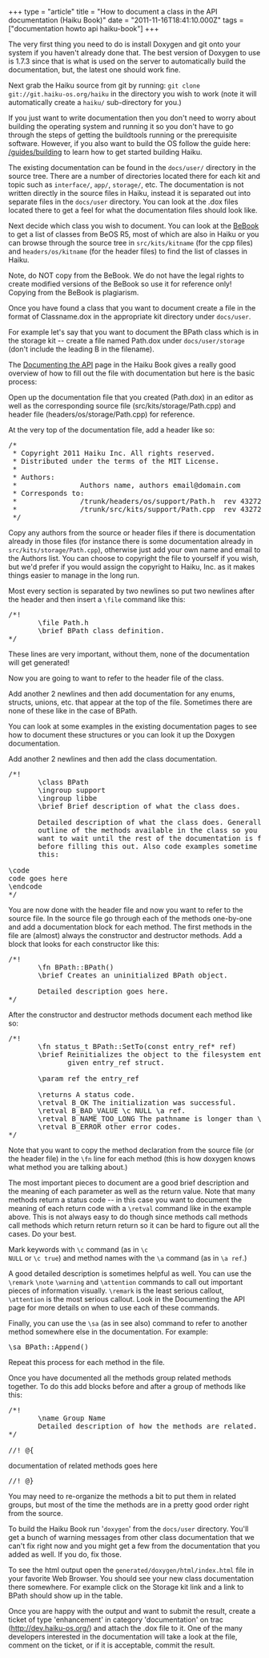 +++
type = "article"
title = "How to document a class in the API documentation (Haiku Book)"
date = "2011-11-16T18:41:10.000Z"
tags = ["documentation howto api haiku-book"]
+++

The very first thing you need to do is install Doxygen and git onto your system if you haven't already done that. The best version of Doxygen to use is 1.7.3 since that is what is used on the server to automatically build the documentation, but, the latest one should work fine.

Next grab the Haiku source from git by running: <code>git clone git://git.haiku-os.org/haiku</code> in the directory you wish to work (note it will automatically create a <code>haiku/</code> sub-directory for you.)

If you just want to write documentation then you don't need to worry about building the operating system and running it so you don't have to go through the steps of getting the buildtools running or the prerequisite software. However, if you also want to build the OS follow the guide here: <a href="/guides/building" title="Haiku Building Guide">/guides/building</a> to learn how to get started building Haiku.

The existing documentation can be found in the <code>docs/user/</code> directory in the source tree. There are a number of directories located there for each kit and topic such as <code>interface/</code>, <code>app/</code>, <code>storage/</code>, etc. The documentation is not written directly in the source files in Haiku, instead it is separated out into separate files in the <code>docs/user</code> directory. You can look at the .dox files located there to get a feel for what the documentation files should look like.

Next decide which class you wish to document. You can look at the <a href="/legacy-docs/bebook/ClassIndex.html" title="BeBook Class Reference">BeBook</a> to get a list of classes from BeOS R5, most of which are also in Haiku or you can browse through the source tree in <code>src/kits/kitname</code> (for the cpp files) and <code>headers/os/kitname</code> (for the header files) to find the list of classes in Haiku.

Note, do NOT copy from the BeBook. We do not have the legal rights to create modified versions of the BeBook so use it for reference only! Copying from the BeBook is plagiarism.

Once you have found a class that you want to document create a file in the format of Classname.dox in the appropriate kit directory under <code>docs/user</code>.

For example let's say that you want to document the BPath class which is in the storage kit -- create a file named Path.dox under <code>docs/user/storage</code> (don't include the leading B in the filename).

The <a href="http://api.haiku-os.org/apidoc.html" title="Documenting the API">Documenting the API</a> page in the Haiku Book gives a really good overview of how to fill out the file with documentation but here is the basic process:

Open up the documentation file that you created (Path.dox) in an editor as well as the corresponding source file (src/kits/storage/Path.cpp) and header file (headers/os/storage/Path.cpp) for reference.

At the very top of the documentation file, add a header like so:

<pre>/*
 * Copyright 2011 Haiku Inc. All rights reserved.
 * Distributed under the terms of the MIT License.
 *
 * Authors:
 *               Authors name, authors email@domain.com
 * Corresponds to:
 *               /trunk/headers/os/support/Path.h  rev 43272
 *               /trunk/src/kits/support/Path.cpp  rev 43272
 */</pre>

Copy any authors from the source or header files if there is documentation already in those files (for instance there is some documentation already in <code>src/kits/storage/Path.cpp</code>), otherwise just add your own name and email to the Authors list. You can choose to copyright the file to yourself if you wish, but we'd prefer if you would assign the copyright to Haiku, Inc. as it makes things easier to manage in the long run.

Most every section is separated by two newlines so put two newlines after the header and then insert a <code>\file</code> command like this:

<pre>/*!
       \file Path.h
       \brief BPath class definition.
*/</pre>

These lines are very important, without them, none of the documentation will get generated!

Now you are going to want to refer to the header file of the class.

Add another 2 newlines and then add documentation for any enums, structs, unions, etc. that appear at the top of the file. Sometimes there are none of these like in the case of BPath.

You can look at some examples in the existing documentation pages to see how to document these structures or you can look it up the Doxygen documentation.

Add another 2 newlines and then add the class documentation.

<pre>/*!
       \class BPath
       \ingroup support
       \ingroup libbe
       \brief Brief description of what the class does.

       Detailed description of what the class does. Generally this is an
       outline of the methods available in the class so you might
       want to wait until the rest of the documentation is finished
       before filling this out. Also code examples sometime go here like
       this:

\code
code goes here
\endcode
*/</pre>

You are now done with the header file and now you want to refer to the source file. In the source file go through each of the methods one-by-one and add a documentation block for each method. The first methods in the file are (almost) always the constructor and destructor methods. Add a block that looks for each constructor like this:

<pre>/*!
       \fn BPath::BPath()
       \brief Creates an uninitialized BPath object.

       Detailed description goes here.
*/</pre>

After the constructor and destructor methods document each method like so:

<pre>/*!
       \fn status_t BPath::SetTo(const entry_ref* ref)
       \brief Reinitializes the object to the filesystem entry specified by the
              given entry_ref struct.

       \param ref the entry_ref

       \returns A status code.
       \retval B_OK The initialization was successful.
       \retval B_BAD_VALUE \c NULL \a ref.
       \retval B_NAME_TOO_LONG The pathname is longer than \c B_PATH_NAME_LENGTH.
       \retval B_ERROR other error codes.
*/</pre>

Note that you want to copy the method declaration from the source file (or the header file) in the <code>\fn</code> line for each method (this is how doxygen knows what method you are talking about.)

The most important pieces to document are a good brief description and the meaning of each parameter as well as the return value. Note that many methods return a status code -- in this case you want to document the meaning of each return code with a <code>\retval</code> command like in the example above. This is not always easy to do though since methods call methods call methods which return return return so it can be hard to figure out all the cases. Do your best.

Mark keywords with <code>\c</code> command (as in <code>\c NULL</code> or <code>\c true</code>) and method names with the <code>\a</code> command (as in <code>\a ref</code>.)

A good detailed description is sometimes helpful as well. You can use the <code>\remark</code> <code>\note</code> <code>\warning</code> and <code>\attention</code> commands to call out important pieces of information visually. <code>\remark</code> is the least serious callout, <code>\attention</code> is the most serious callout. Look in the Documenting the API page for more details on when to use each of these commands.

Finally, you can use the <code>\sa</code> (as in see also) command to refer to another method somewhere else in the documentation. For example:

<pre>\sa BPath::Append()</pre>

Repeat this process for each method in the file.

Once you have documented all the methods group related methods together. To do this add blocks before and after a group of methods like this:

<pre>/*!
       \name Group Name
       Detailed description of how the methods are related.
*/

//! @{</pre>

documentation of related methods goes here

<pre>//! @}</pre>

You may need to re-organize the methods a bit to put them in related groups, but most of the time the methods are in a pretty good order right from the source.

To build the Haiku Book run '<code>doxygen</code>' from the <code>docs/user</code> directory. You'll get a bunch of warning messages from other class documentation that we can't fix right now and you might get a few from the documentation that you added as well. If you do, fix those.

To see the html output open the <code>generated/doxygen/html/index.html</code> file in your favorite Web Browser. You should see your new class documentation there somewhere. For example click on the Storage kit link and a link to BPath should show up in the table.

Once you are happy with the output and want to submit the result, create a ticket of type 'enhancement' in category 'documentation' on trac (<a href="http://dev.haiku-os.org/" title="Haiku Trac">http://dev.haiku-os.org/</a>) and attach the .dox file to it. One of the many developers interested in the documentation will take a look at the file, comment on the ticket, or if it is acceptable, commit the result.